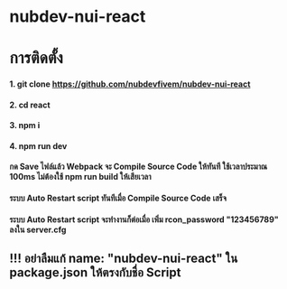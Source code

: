 # nubdev-nui-react

# การติดตั้ง
#### 1. git clone https://github.com/nubdevfivem/nubdev-nui-react
#### 2. cd react
#### 3. npm i
#### 4. npm run dev

#### กด Save ไฟล์แล้ว Webpack จะ Compile Source Code ให้ทันที ใช้เวลาประมาณ 100ms ไม่ต้องใช้ npm run build ให้เสียเวลา
#### ระบบ Auto Restart script ทันทีเมื่อ Compile Source Code  เสร็จ
#### ระบบ Auto Restart script จะทำงานก็ต่อเมื่อ เพิ่ม rcon_password "123456789" ลงใน server.cfg

## !!! อย่าลืมแก้ name: "nubdev-nui-react" ใน package.json ให้ตรงกับชื่อ Script
